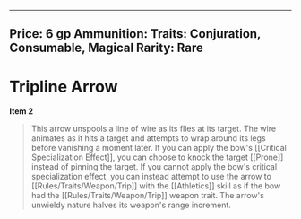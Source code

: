 
---
Price: 6 gp
Ammunition: 
Traits: Conjuration, Consumable, Magical
Rarity: Rare
---

# Tripline Arrow

**Item 2**

> This arrow unspools a line of wire as its flies at its target. The wire animates as it hits a target and attempts to wrap around its legs before vanishing a moment later. If you can apply the bow's [[Critical Specialization Effect]], you can choose to knock the target [[Prone]] instead of pinning the target. If you cannot apply the bow's critical specialization effect, you can instead attempt to use the arrow to [[Rules/Traits/Weapon/Trip]] with the [[Athletics]] skill as if the bow had the [[Rules/Traits/Weapon/Trip]] weapon trait. The arrow's unwieldy nature halves its weapon's range increment.
